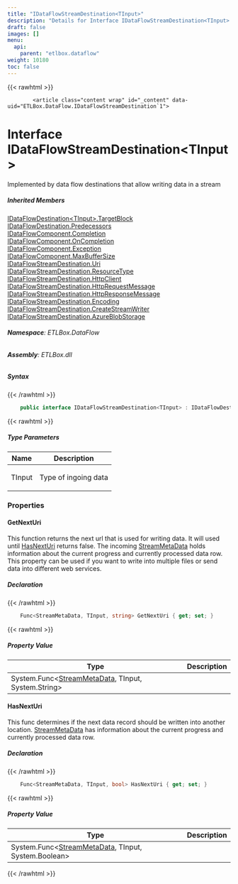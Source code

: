 ```yaml
---
title: "IDataFlowStreamDestination<TInput>"
description: "Details for Interface IDataFlowStreamDestination<TInput> (ETLBox.DataFlow)"
draft: false
images: []
menu:
  api:
    parent: "etlbox.dataflow"
weight: 10180
toc: false
---
```


{{< rawhtml >}}

            <article class="content wrap" id="_content" data-uid="ETLBox.DataFlow.IDataFlowStreamDestination`1">
  <h1 id="ETLBox_DataFlow_IDataFlowStreamDestination_1" data-uid="ETLBox.DataFlow.IDataFlowStreamDestination`1" class="text-break">Interface IDataFlowStreamDestination&lt;TInput&gt;
</h1>
  <div class="markdown level0 summary"><p>Implemented by data flow destinations that allow writing data in a stream</p>
</div>
  <div class="markdown level0 conceptual"></div>
  <div class="inheritedMembers">
    <h5>Inherited Members</h5>
    <div>
      <a class="xref" href="/api/etlbox.dataflow/idataflowdestination-1#ETLBox_DataFlow_IDataFlowDestination_1_TargetBlock">IDataFlowDestination&lt;TInput&gt;.TargetBlock</a>
    </div>
    <div>
      <a class="xref" href="/api/etlbox.dataflow/idataflowdestination#ETLBox_DataFlow_IDataFlowDestination_Predecessors">IDataFlowDestination.Predecessors</a>
    </div>
    <div>
      <a class="xref" href="/api/etlbox.dataflow/idataflowcomponent#ETLBox_DataFlow_IDataFlowComponent_Completion">IDataFlowComponent.Completion</a>
    </div>
    <div>
      <a class="xref" href="/api/etlbox.dataflow/idataflowcomponent#ETLBox_DataFlow_IDataFlowComponent_OnCompletion">IDataFlowComponent.OnCompletion</a>
    </div>
    <div>
      <a class="xref" href="/api/etlbox.dataflow/idataflowcomponent#ETLBox_DataFlow_IDataFlowComponent_Exception">IDataFlowComponent.Exception</a>
    </div>
    <div>
      <a class="xref" href="/api/etlbox.dataflow/idataflowcomponent#ETLBox_DataFlow_IDataFlowComponent_MaxBufferSize">IDataFlowComponent.MaxBufferSize</a>
    </div>
    <div>
      <a class="xref" href="/api/etlbox.dataflow/idataflowstreamdestination#ETLBox_DataFlow_IDataFlowStreamDestination_Uri">IDataFlowStreamDestination.Uri</a>
    </div>
    <div>
      <a class="xref" href="/api/etlbox.dataflow/idataflowstreamdestination#ETLBox_DataFlow_IDataFlowStreamDestination_ResourceType">IDataFlowStreamDestination.ResourceType</a>
    </div>
    <div>
      <a class="xref" href="/api/etlbox.dataflow/idataflowstreamdestination#ETLBox_DataFlow_IDataFlowStreamDestination_HttpClient">IDataFlowStreamDestination.HttpClient</a>
    </div>
    <div>
      <a class="xref" href="/api/etlbox.dataflow/idataflowstreamdestination#ETLBox_DataFlow_IDataFlowStreamDestination_HttpRequestMessage">IDataFlowStreamDestination.HttpRequestMessage</a>
    </div>
    <div>
      <a class="xref" href="/api/etlbox.dataflow/idataflowstreamdestination#ETLBox_DataFlow_IDataFlowStreamDestination_HttpResponseMessage">IDataFlowStreamDestination.HttpResponseMessage</a>
    </div>
    <div>
      <a class="xref" href="/api/etlbox.dataflow/idataflowstreamdestination#ETLBox_DataFlow_IDataFlowStreamDestination_Encoding">IDataFlowStreamDestination.Encoding</a>
    </div>
    <div>
      <a class="xref" href="/api/etlbox.dataflow/idataflowstreamdestination#ETLBox_DataFlow_IDataFlowStreamDestination_CreateStreamWriter">IDataFlowStreamDestination.CreateStreamWriter</a>
    </div>
    <div>
      <a class="xref" href="/api/etlbox.dataflow/idataflowstreamdestination#ETLBox_DataFlow_IDataFlowStreamDestination_AzureBlobStorage">IDataFlowStreamDestination.AzureBlobStorage</a>
    </div>
  </div>
<h6><strong>Namespace</strong>: ETLBox.DataFlow</h6>
  <h6><strong>Assembly</strong>: ETLBox.dll</h6>
  <h5 id="ETLBox_DataFlow_IDataFlowStreamDestination_1_syntax">Syntax</h5>
{{< /rawhtml >}}

```C#
    public interface IDataFlowStreamDestination<TInput> : IDataFlowDestination<TInput>, IDataFlowDestination, IDataFlowComponent, IDataFlowStreamDestination
```

{{< rawhtml >}}
  <h5 class="typeParameters">Type Parameters</h5>
  <table class="table table-bordered table-striped table-condensed">
    <thead>
      <tr>
        <th>Name</th>
        <th>Description</th>
      </tr>
    </thead>
    <tbody>
      <tr>
        <td><span class="parametername">TInput</span></td>
        <td><p>Type of ingoing data</p>
</td>
      </tr>
    </tbody>
  </table>
  <h3 id="properties">Properties
</h3>
  <a id="ETLBox_DataFlow_IDataFlowStreamDestination_1_GetNextUri_" data-uid="ETLBox.DataFlow.IDataFlowStreamDestination`1.GetNextUri*"></a>
  <h4 id="ETLBox_DataFlow_IDataFlowStreamDestination_1_GetNextUri" data-uid="ETLBox.DataFlow.IDataFlowStreamDestination`1.GetNextUri">GetNextUri</h4>
  <div class="markdown level1 summary"><p>This function returns the next url that is used for writing data. It will used until <a class="xref" href="/api/etlbox.dataflow/idataflowstreamdestination-1#ETLBox_DataFlow_IDataFlowStreamDestination_1_HasNextUri">HasNextUri</a> returns false.
The incoming <a class="xref" href="/api/etlbox.dataflow/streammetadata">StreamMetaData</a> holds information about the current progress and currently processed data row.
This property can be used if you want to write into multiple files or send data into different web services.</p>
</div>
  <div class="markdown level1 conceptual"></div>
  <h5 class="declaration">Declaration</h5>
{{< /rawhtml >}}

```C#
    Func<StreamMetaData, TInput, string> GetNextUri { get; set; }
```

{{< rawhtml >}}
  <h5 class="propertyValue">Property Value</h5>
  <table class="table table-bordered table-striped table-condensed">
    <thead>
      <tr>
        <th>Type</th>
        <th>Description</th>
      </tr>
    </thead>
    <tbody>
      <tr>
        <td><span class="xref">System.Func</span>&lt;<a class="xref" href="/api/etlbox.dataflow/streammetadata">StreamMetaData</a>, TInput, <span class="xref">System.String</span>&gt;</td>
        <td></td>
      </tr>
    </tbody>
  </table>
  <a id="ETLBox_DataFlow_IDataFlowStreamDestination_1_HasNextUri_" data-uid="ETLBox.DataFlow.IDataFlowStreamDestination`1.HasNextUri*"></a>
  <h4 id="ETLBox_DataFlow_IDataFlowStreamDestination_1_HasNextUri" data-uid="ETLBox.DataFlow.IDataFlowStreamDestination`1.HasNextUri">HasNextUri</h4>
  <div class="markdown level1 summary"><p>This func determines if the next data record should be written into another location.
<a class="xref" href="/api/etlbox.dataflow/streammetadata">StreamMetaData</a> has information about the current progress and currently processed data row.</p>
</div>
  <div class="markdown level1 conceptual"></div>
  <h5 class="declaration">Declaration</h5>
{{< /rawhtml >}}

```C#
    Func<StreamMetaData, TInput, bool> HasNextUri { get; set; }
```

{{< rawhtml >}}
  <h5 class="propertyValue">Property Value</h5>
  <table class="table table-bordered table-striped table-condensed">
    <thead>
      <tr>
        <th>Type</th>
        <th>Description</th>
      </tr>
    </thead>
    <tbody>
      <tr>
        <td><span class="xref">System.Func</span>&lt;<a class="xref" href="/api/etlbox.dataflow/streammetadata">StreamMetaData</a>, TInput, <span class="xref">System.Boolean</span>&gt;</td>
        <td></td>
      </tr>
    </tbody>
  </table>

{{< /rawhtml >}}
